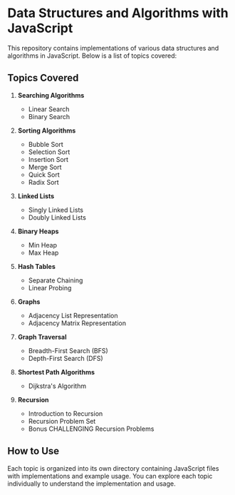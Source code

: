 # Data Structures and Algorithms with JavaScript

This repository contains implementations of various data structures and algorithms in JavaScript. Below is a list of topics covered:

## Topics Covered

1. **Searching Algorithms**
    - Linear Search
    - Binary Search

2. **Sorting Algorithms**
    - Bubble Sort
    - Selection Sort
    - Insertion Sort
    - Merge Sort
    - Quick Sort
    - Radix Sort

3. **Linked Lists**
    - Singly Linked Lists
    - Doubly Linked Lists

4. **Binary Heaps**
    - Min Heap
    - Max Heap

5. **Hash Tables**
    - Separate Chaining
    - Linear Probing

6. **Graphs**
    - Adjacency List Representation
    - Adjacency Matrix Representation

7. **Graph Traversal**
    - Breadth-First Search (BFS)
    - Depth-First Search (DFS)

8. **Shortest Path Algorithms**
    - Dijkstra's Algorithm

9. **Recursion**
    - Introduction to Recursion
    - Recursion Problem Set
    - Bonus CHALLENGING Recursion Problems

## How to Use

Each topic is organized into its own directory containing JavaScript files with implementations and example usage. You can explore each topic individually to understand the implementation and usage.
